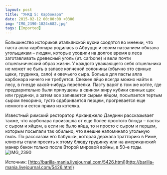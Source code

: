 ```yaml
---
layout: post
title: "УНКД 5: Карбонара"
date: 2015-02-12 00:00:00 +0300
img: "IMG_2390-1024x682.jpg"
tags: [Imported]
---
```


Большинство историков итальянской кухни сходятся во мнении, что паста алла карбонара родилась в Абруццо и своим названием обязана угольщикам – людям, которые уходили на долгое время в леса заготавливать древесный уголь (ит. carbone) и вели почти отшельнический образ жизни. У каждого уважающего себя отшельника не может не быть в запасе копченой солонины (обычно это свиные щеки, грудинка, сало) и овечьего сыра. Больше для пасты алла карбонара ничего не требуется. Свежее яйцо всегда можно найти в лесу, в гнезде какой-нибудь перепелки. Пасту варят в том же котле, где предварительно были припущены в свином жиру кубики свиных щек или грудинки, а затем все заливается сырым яйцом, посыпается тертым сыром пекорино, густо сдабривается перцем, прогревается еще немного и естся прямо из котелка.

Известный римский ресторатор Арканджело Дандини рассказывает также, что карбонара произошла от еще более простого блюда – пасты с сыром и яйцом, а если не было яйца, то и просто с сыром и перцем, которым посыпали так обильно, что внешне напоминало угольную пыль. По рассказам его бабушки, которая держала тратторию в Риме, клиенты стали просить к этому блюду грудинку или на американский манер бекон только после Второй мировой войны, в 50-е годы.
![IMG_2390](/blog/assets/img/IMG_2390-1024x682.jpg)

Источник: [http://barilla-mania.livejournal.com/5426.html](http://barilla-mania.livejournal.com/5426.html)